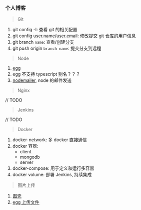 ### 个人博客

> Git

1. git config -l: 查看 git 的相关配置
2. git config user.name/user.email: 修改提交 git 仓库的用户信息
3. git branch `name`: 查看/创建分支
4. git push origin `branch name`: 提交分支到远程

> Node

1. [egg](https://eggjs.org/zh-cn/intro/)
2. egg 不支持 typescript 别名？？？
3. [nodemailer](https://nodemailer.com/about/), node 的邮件发送

> Nginx

// TODO

> Jenkins

// TODO

> Docker

1. docker-network: 多 docker 直接通信
2. docker 容器:
   - client
   - mongodb
   - server
3. docker-compose: 用于定义和运行多容器
4. docker volume: 部署 Jenkins, 持续集成

> 图片上传

1. [图壳](https://juejin.im/post/5df6d7bf6fb9a0160c412051)
2. [egg 上传文件](https://eggjs.org/zh-cn/basics/controller.html#%E8%8E%B7%E5%8F%96%E4%B8%8A%E4%BC%A0%E7%9A%84%E6%96%87%E4%BB%B6)
